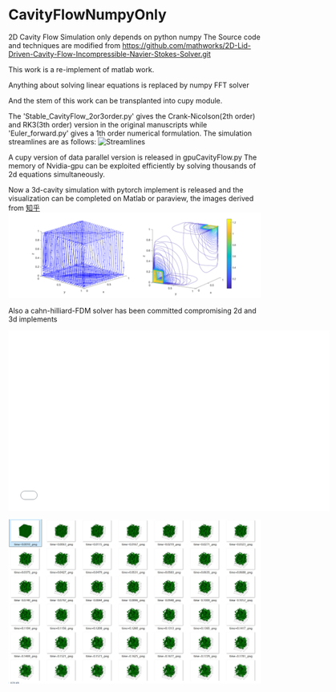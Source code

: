 # CavityFlowNumpyOnly
2D Cavity Flow Simulation only depends on python numpy
The Source code and techniques are modified from 
https://github.com/mathworks/2D-Lid-Driven-Cavity-Flow-Incompressible-Navier-Stokes-Solver.git  

This work is a re-implement of matlab work.  

Anything about solving linear equations is replaced by numpy FFT solver  

And the stem of this work can be transplanted into cupy module.  

The 'Stable_CavityFlow_2or3order.py' gives the Crank-Nicolson(2th order) and RK3(3th order)
version in the original manuscripts while 'Euler_forward.py' gives a 1th order
numerical formulation.
The simulation streamlines are as follows:
![Streamlines](v2-dd18b58d2cf151602249ce0cc2560875_r.png)

A cupy version of data parallel version is released in gpuCavityFlow.py
The memory of Nvidia-gpu can be exploited efficiently by solving thousands 
of 2d equations simultaneously.

Now a 3d-cavity simulation with pytorch implement is released and 
the visualization can be completed on Matlab or paraview, the images
derived from [知乎](https://zhuanlan.zhihu.com/p/852110231)
![cavity3d](v2-b106ce92bd10fc6b07c5a6a6e41b46d3_r.png)

Also a cahn-hilliard-FDM solver has been committed 
compromising 2d and 3d implements
<iframe src="bubble_merge.mp4" width="640" height="360" frameborder="0" allowfullscreen></iframe>

![cahn-hilliard-3d](cahn_hilliard_3d.jpg)

